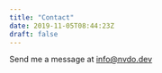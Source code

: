 ```yaml
---
title: "Contact"
date: 2019-11-05T08:44:23Z
draft: false
---
```


Send me a message at <a href="mailto:info@nvdo.dev">info@nvdo.dev</a>